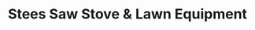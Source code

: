 ---
title: "Stees Saw Stove & Lawn Equipment"
url: /freeport/stees-saw-stove-and-lawn-equipment/
shop: shop
---